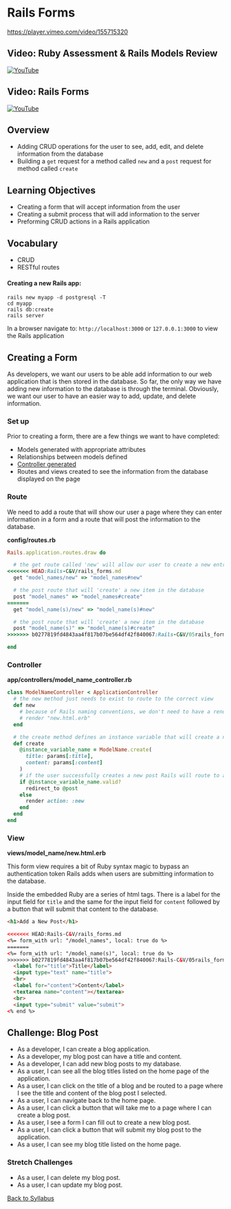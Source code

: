 # Rails Forms

https://player.vimeo.com/video/155715320

## Video: Ruby Assessment & Rails Models Review

[![YouTube](http://img.youtube.com/vi/-CDpoSQTme0/0.jpg)](https://www.youtube.com/watch?v=-CDpoSQTme0)

## Video: Rails Forms

[![YouTube](http://img.youtube.com/vi/9UGcF6pnAag/0.jpg)](https://www.youtube.com/watch?v=9UGcF6pnAag)

## Overview
- Adding CRUD operations for the user to see, add, edit, and delete information from the database
- Building a `get` request for a method called `new` and a `post` request for method called `create`

## Learning Objectives
- Creating a form that will accept information from the user
- Creating a submit process that will add information to the server
- Preforming CRUD actions in a Rails application

## Vocabulary
- CRUD
- RESTful routes

#### Creating a new Rails app:
```
rails new myapp -d postgresql -T
cd myapp
rails db:create
rails server
```

In a browser navigate to:
`http://localhost:3000`
or
`127.0.0.1:3000` to view the Rails application

## Creating a Form

As developers, we want our users to be able add information to our web application that is then stored in the database. So far, the only way we have adding new information to the database is through the terminal. Obviously, we want our user to have an easier way to add, update, and delete information.

### Set up
Prior to creating a form, there are a few things we want to have completed:
- Models generated with appropriate attributes
- Relationships between models defined
- [Controller generated](./01rails_routes_controllers_views.md)
- Routes and views created to see the information from the database displayed on the page

### Route

We need to add a route that will show our user a page where they can enter information in a form and a route that will post the information to the database.

**config/routes.rb**

```ruby
Rails.application.routes.draw do

  # the get route called 'new' will allow our user to create a new entry
<<<<<<< HEAD:Rails-C&V/rails_forms.md
  get "model_names/new" => "model_names#new"

  # the post route that will 'create' a new item in the database
  post "model_names" => "model_names#create"
=======
  get "model_name(s)/new" => "model_name(s)#new"

  # the post route that will 'create' a new item in the database
  post "model_name(s)" => "model_name(s)#create"
>>>>>>> b0277819fd4843aa4f817b07be564df42f840067:Rails-C&V/05rails_forms.md

end
```

### Controller

**app/controllers/model_name_controller.rb**

```ruby
class ModelNameController < ApplicationController
  # the new method just needs to exist to route to the correct view
  def new
    # because of Rails naming conventions, we don't need to have a render here, but really this is happening:
    # render "new.html.erb"
  end

  # the create method defines an instance variable that will create a new instance of the model with a title and content provided by the user
  def create
    @instance_variable_name = ModelName.create(
      title: params[:title],
      content: params[:content]
    )
    # if the user successfully creates a new post Rails will route to a view of that post, otherwise it will stay on the form
    if @instance_variable_name.valid?
      redirect_to @post
    else
      render action: :new
    end
  end
end
```

### View

**views/model_name/new.html.erb**

This form view requires a bit of Ruby syntax magic to bypass an authentication token Rails adds when users are submitting information to the database.

Inside the embedded Ruby are a series of html tags. There is a label for the input field for `title` and the same for the input field for `content` followed by a button that will submit that content to the database.

```html
<h1>Add a New Post</h1>

<<<<<<< HEAD:Rails-C&V/rails_forms.md
<%= form_with url: "/model_names", local: true do %>
=======
<%= form_with url: "/model_name(s)", local: true do %>
>>>>>>> b0277819fd4843aa4f817b07be564df42f840067:Rails-C&V/05rails_forms.md
  <label for="title">Title</label>
  <input type="text" name="title">
  <br>
  <label for="content">Content</label>
  <textarea name="content"></textarea>
  <br>
  <input type="submit" value="submit">
<% end %>
```

## Challenge: Blog Post
- As a developer, I can create a blog application.
- As a developer, my blog post can have a title and content.
- As a developer, I can add new blog posts to my database.
- As a user, I can see all the blog titles listed on the home page of the application.
- As a user, I can click on the title of a blog and be routed to a page where I see the title and content of the blog post I selected.
- As a user, I can navigate back to the home page.
- As a user, I can click a button that will take me to a page where I can create a blog post.
- As a user, I see a form I can fill out to create a new blog post.
- As a user, I can click a button that will submit my blog post to the application.
- As a user, I can see my blog title listed on the home page.

### Stretch Challenges
- As a user, I can delete my blog post.
- As a user, I can update my blog post.

[Back to Syllabus](../README.md)
